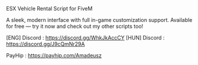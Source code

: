 ESX Vehicle Rental Script for FiveM

A sleek, modern interface with full in-game customization support. Available for free — try it now and check out my other scripts too!

[ENG] Discord : https://discord.gg/WhkJkAccCY 
[HUN] Discord : https://discord.gg/J9cQmNr29A

PayHip : https://payhip.com/Amadeusz
